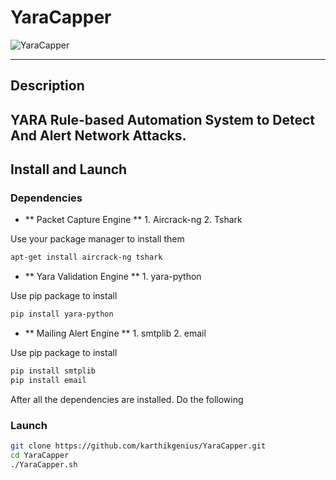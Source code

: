 # YaraCapper

![YaraCapper](https://i.imgur.com/DwsXcoF.png)

***
## Description
YARA Rule-based Automation System to Detect And Alert Network Attacks.
 ---
 ## Install and Launch
 ### Dependencies 
 - ** Packet Capture Engine **
    	1. Aircrack-ng
    	2. Tshark  

Use your package manager to install them
```bash
apt-get install aircrack-ng tshark
```

- ** Yara Validation Engine **
		1. yara-python

Use pip package to install
```bash
pip install yara-python
```

- ** Mailing Alert Engine **
		1. smtplib
		2. email

Use pip package to install
```bash
pip install smtplib
pip install email
```

After all the dependencies are installed. Do the following
### Launch

```bash
git clone https://github.com/karthikgenius/YaraCapper.git
cd YaraCapper
./YaraCapper.sh
```
